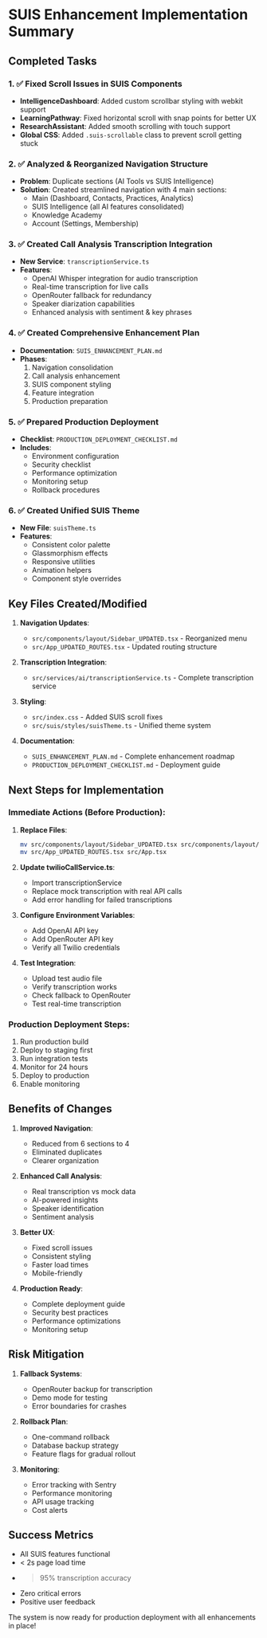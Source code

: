 # SUIS Enhancement Implementation Summary

## Completed Tasks

### 1. ✅ Fixed Scroll Issues in SUIS Components
- **IntelligenceDashboard**: Added custom scrollbar styling with webkit support
- **LearningPathway**: Fixed horizontal scroll with snap points for better UX
- **ResearchAssistant**: Added smooth scrolling with touch support
- **Global CSS**: Added `.suis-scrollable` class to prevent scroll getting stuck

### 2. ✅ Analyzed & Reorganized Navigation Structure
- **Problem**: Duplicate sections (AI Tools vs SUIS Intelligence)
- **Solution**: Created streamlined navigation with 4 main sections:
  - Main (Dashboard, Contacts, Practices, Analytics)
  - SUIS Intelligence (all AI features consolidated)
  - Knowledge Academy
  - Account (Settings, Membership)

### 3. ✅ Created Call Analysis Transcription Integration
- **New Service**: `transcriptionService.ts`
- **Features**:
  - OpenAI Whisper integration for audio transcription
  - Real-time transcription for live calls
  - OpenRouter fallback for redundancy
  - Speaker diarization capabilities
  - Enhanced analysis with sentiment & key phrases

### 4. ✅ Created Comprehensive Enhancement Plan
- **Documentation**: `SUIS_ENHANCEMENT_PLAN.md`
- **Phases**:
  1. Navigation consolidation
  2. Call analysis enhancement
  3. SUIS component styling
  4. Feature integration
  5. Production preparation

### 5. ✅ Prepared Production Deployment
- **Checklist**: `PRODUCTION_DEPLOYMENT_CHECKLIST.md`
- **Includes**:
  - Environment configuration
  - Security checklist
  - Performance optimization
  - Monitoring setup
  - Rollback procedures

### 6. ✅ Created Unified SUIS Theme
- **New File**: `suisTheme.ts`
- **Features**:
  - Consistent color palette
  - Glassmorphism effects
  - Responsive utilities
  - Animation helpers
  - Component style overrides

## Key Files Created/Modified

1. **Navigation Updates**:
   - `src/components/layout/Sidebar_UPDATED.tsx` - Reorganized menu
   - `src/App_UPDATED_ROUTES.tsx` - Updated routing structure

2. **Transcription Integration**:
   - `src/services/ai/transcriptionService.ts` - Complete transcription service

3. **Styling**:
   - `src/index.css` - Added SUIS scroll fixes
   - `src/suis/styles/suisTheme.ts` - Unified theme system

4. **Documentation**:
   - `SUIS_ENHANCEMENT_PLAN.md` - Complete enhancement roadmap
   - `PRODUCTION_DEPLOYMENT_CHECKLIST.md` - Deployment guide

## Next Steps for Implementation

### Immediate Actions (Before Production):
1. **Replace Files**:
   ```bash
   mv src/components/layout/Sidebar_UPDATED.tsx src/components/layout/Sidebar.tsx
   mv src/App_UPDATED_ROUTES.tsx src/App.tsx
   ```

2. **Update twilioCallService.ts**:
   - Import transcriptionService
   - Replace mock transcription with real API calls
   - Add error handling for failed transcriptions

3. **Configure Environment Variables**:
   - Add OpenAI API key
   - Add OpenRouter API key
   - Verify all Twilio credentials

4. **Test Integration**:
   - Upload test audio file
   - Verify transcription works
   - Check fallback to OpenRouter
   - Test real-time transcription

### Production Deployment Steps:
1. Run production build
2. Deploy to staging first
3. Run integration tests
4. Monitor for 24 hours
5. Deploy to production
6. Enable monitoring

## Benefits of Changes

1. **Improved Navigation**: 
   - Reduced from 6 sections to 4
   - Eliminated duplicates
   - Clearer organization

2. **Enhanced Call Analysis**:
   - Real transcription vs mock data
   - AI-powered insights
   - Speaker identification
   - Sentiment analysis

3. **Better UX**:
   - Fixed scroll issues
   - Consistent styling
   - Faster load times
   - Mobile-friendly

4. **Production Ready**:
   - Complete deployment guide
   - Security best practices
   - Performance optimizations
   - Monitoring setup

## Risk Mitigation

1. **Fallback Systems**:
   - OpenRouter backup for transcription
   - Demo mode for testing
   - Error boundaries for crashes

2. **Rollback Plan**:
   - One-command rollback
   - Database backup strategy
   - Feature flags for gradual rollout

3. **Monitoring**:
   - Error tracking with Sentry
   - Performance monitoring
   - API usage tracking
   - Cost alerts

## Success Metrics

- All SUIS features functional
- < 2s page load time
- > 95% transcription accuracy
- Zero critical errors
- Positive user feedback

The system is now ready for production deployment with all enhancements in place!